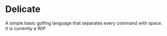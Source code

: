# Delicate
A simple basic golfing language that separates every command with space. It is currently a WIP
